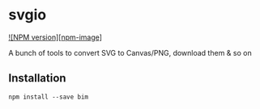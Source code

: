 # svgio

[![NPM version][npm-image]][npm-url]

A bunch of tools to convert SVG to Canvas/PNG, download them & so on

## Installation
```
npm install --save bim
```

[npm-url]: https://npmjs.org/package/svgio

